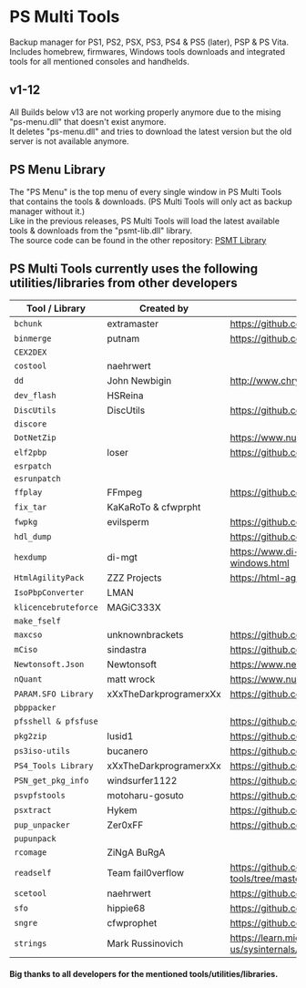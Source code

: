 # PS Multi Tools
Backup manager for PS1, PS2, PSX, PS3, PS4 &amp; PS5 (later), PSP &amp; PS Vita.</br>
Includes homebrew, firmwares, Windows tools downloads and integrated tools for all mentioned consoles and handhelds.

## v1-12
All Builds below v13 are not working properly anymore due to the mising "ps-menu.dll" that doesn't exist anymore.</br>
It deletes "ps-menu.dll" and tries to download the latest version but the old server is not available anymore.

## PS Menu Library
The "PS Menu" is the top menu of every single window in PS Multi Tools that contains the tools & downloads. (PS Multi Tools will only act as backup manager without it.)</br>
Like in the previous releases, PS Multi Tools will load the latest available tools & downloads from the "psmt-lib.dll" library.</br>
The source code can be found in the other repository: [PSMT Library](https://github.com/SvenGDK/PSMT-Library)

## PS Multi Tools currently uses the following utilities/libraries from other developers
| Tool / Library | Created by | Repository |
| --- | --- | --- |
| `bchunk` | extramaster | https://github.com/extramaster/bchunk
| `binmerge` | putnam | https://github.com/putnam/binmerge
| `CEX2DEX` |  | 
| `costool` | naehrwert | 
| `dd` | John Newbigin | http://www.chrysocome.net/dd
| `dev_flash` | HSReina | 
| `DiscUtils` | DiscUtils | https://github.com/DiscUtils/DiscUtils
| `discore` |  | 
| `DotNetZip` |  | https://www.nuget.org/packages/DotNetZip/
| `elf2pbp` | loser | https://github.com/PSP-Archive/elf2pbp
| `esrpatch` |  | 
| `esrunpatch` |  | 
| `ffplay` | FFmpeg | https://github.com/FFmpeg/FFmpeg
| `fix_tar` | KaKaRoTo & cfwprpht | 
| `fwpkg` | evilsperm | https://github.com/evilsperm/fwtool
| `hdl_dump` |  | https://github.com/ps2homebrew/hdl-dump
| `hexdump` | di-mgt | https://www.di-mgt.com.au/hexdump-for-windows.html
| `HtmlAgilityPack` | ZZZ Projects | https://html-agility-pack.net/
| `IsoPbpConverter` | LMAN | 
| `klicencebruteforce` | MAGiC333X | 
| `make_fself` |  | 
| `maxcso` | unknownbrackets | https://github.com/unknownbrackets/maxcso
| `mCiso` | sindastra | https://github.com/sindastra/psp-mciso
| `Newtonsoft.Json` | Newtonsoft | https://www.newtonsoft.com/json
| `nQuant` | matt wrock | https://www.nuget.org/packages/nQuant
| `PARAM.SFO Library` | xXxTheDarkprogramerxXx | https://github.com/xXxTheDarkprogramerxXx/PS4_Tools
| `pbppacker` |  | 
| `pfsshell & pfsfuse` |  | https://github.com/ps2homebrew/pfsshell
| `pkg2zip` | lusid1 | https://github.com/lusid1/pkg2zip
| `ps3iso-utils` | bucanero | https://github.com/bucanero/ps3iso-utils
| `PS4_Tools Library` | xXxTheDarkprogramerxXx | https://github.com/xXxTheDarkprogramerxXx/PS4_Tools
| `PSN_get_pkg_info` | windsurfer1122 | https://github.com/windsurfer1122/PSN_get_pkg_info
| `psvpfstools` | motoharu-gosuto | https://github.com/motoharu-gosuto/psvpfstools
| `psxtract` | Hykem | https://github.com/mrlucas84/psxtract
| `pup_unpacker` | Zer0xFF | https://github.com/Zer0xFF/ps4-pup-unpacker
| `pupunpack` |  | 
| `rcomage` | ZiNgA BuRgA | 
| `readself` | Team fail0verflow | https://github.com/daryl317/fail0verflow-PS3-tools/tree/master
| `scetool` | naehrwert | https://github.com/naehrwert/scetool
| `sfo` | hippie68 | https://github.com/hippie68/sfo
| `sngre` | cfwprophet | https://github.com/cfwprpht/Simply_Vita_RCO_Extractor
| `strings` | Mark Russinovich | https://learn.microsoft.com/en-us/sysinternals/downloads/strings

#### Big thanks to all developers for the mentioned tools/utilities/libraries.
